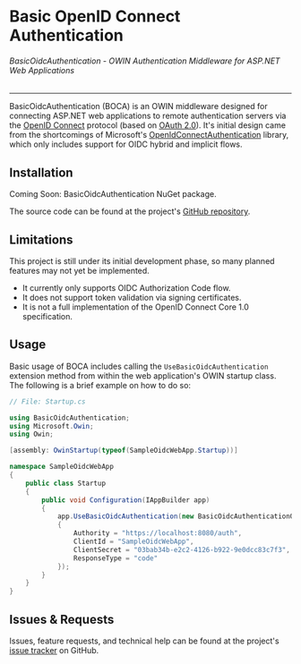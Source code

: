 # Basic OpenID Connect Authentication
###### BasicOidcAuthentication - OWIN Authentication Middleware for ASP.NET Web Applications
------------------------------------------------------------------

BasicOidcAuthentication (BOCA) is an OWIN middleware designed for connecting ASP.NET web applications to remote authentication servers via the [OpenID Connect](http://openid.net/) protocol (based on [OAuth 2.0](http://oauth.net/2/)). It's initial design came from the shortcomings of Microsoft's [OpenIdConnectAuthentication](https://msdn.microsoft.com/en-us/library/owin.openidconnectauthenticationextensions.aspx) library, which only includes support for OIDC hybrid and implicit flows.

## Installation

Coming Soon: BasicOidcAuthentication NuGet package.

The source code can be found at the project's [GitHub repository](https://github.com/dylanplecki/BasicOidcAuthentication).

## Limitations

This project is still under its initial development phase, so many planned features may not yet be implemented.

- It currently only supports OIDC Authorization Code flow.
- It does not support token validation via signing certificates.
- It is not a full implementation of the OpenID Connect Core 1.0 specification.

## Usage

Basic usage of BOCA includes calling the `UseBasicOidcAuthentication` extension method from within the web application's
OWIN startup class. The following is a brief example on how to do so:

```c#
// File: Startup.cs

using BasicOidcAuthentication;
using Microsoft.Owin;
using Owin;

[assembly: OwinStartup(typeof(SampleOidcWebApp.Startup))]

namespace SampleOidcWebApp
{
    public class Startup
    {
        public void Configuration(IAppBuilder app)
        {
            app.UseBasicOidcAuthentication(new BasicOidcAuthenticationOptions
            {
                Authority = "https://localhost:8080/auth",
                ClientId = "SampleOidcWebApp",
                ClientSecret = "03bab34b-e2c2-4126-b922-9e0dcc83c7f3",
                ResponseType = "code"
            });
        }
    }
}
```

## Issues & Requests

Issues, feature requests, and technical help can be found at the project's [issue tracker](https://github.com/dylanplecki/BasicOidcAuthentication/issues) on GitHub.

